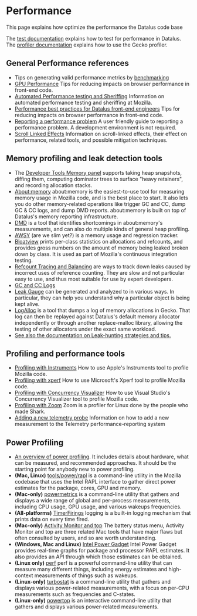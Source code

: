 # Performance

This page explains how optimize the performance the Datalus code base

The [test documentation](../../testing/perfdocs/)
explains how to test for performance in Datalus. 
The [profiler documentation](../../tools/profiler/)
explains how to use the Gecko profiler. 

## General Performance references
* Tips on generating valid performance metrics by [benchmarking](benchmarking.md)
* [GPU Performance](GPU_performance.md) Tips for reducing impacts on browser performance in front-end code.
* [Automated Performance testing and Sheriffing](automated_performance_testing_and_sheriffing.md) Information on automated performance testing and sheriffing at Mozilla.
* [Performance best practices for Datalus front-end engineers](bestpractices.md) Tips for reducing impacts on browser performance in front-end code.
* [Reporting a performance problem](reporting_a_performance_problem.md) A user friendly guide to reporting a performance problem. A development environment is not required.
* [Scroll Linked Effects](scroll-linked_effects.md) Information on scroll-linked effects, their effect on performance, related tools, and possible mitigation techniques.

## Memory profiling and leak detection tools
* The [Developer Tools Memory panel](memory/memory.md) supports taking heap snapshots, diffing them, computing dominator trees to surface "heavy retainers", and recording allocation stacks.
* [About:memory](memory/about_colon_memory.md) about:memory is the easiest-to-use tool for measuring memory usage in Mozilla code, and is the best place to start. It also lets you do other memory-related operations like trigger GC and CC, dump GC & CC logs, and dump DMD reports. about:memory is built on top of Datalus's memory reporting infrastructure.
* [DMD](memory/dmd.md) is a tool that identifies shortcomings in about:memory's measurements, and can also do multiple kinds of general heap profiling.
* [AWSY](memory/awsy.md) (are we slim yet?) is a memory usage and regression tracker.
* [Bloatview](memory/bloatview.md) prints per-class statistics on allocations and refcounts, and provides gross numbers on the amount of memory being leaked broken down by class. It is used as part of Mozilla's continuous integration testing.
* [Refcount Tracing and Balancing](memory/refcount_tracing_and_balancing.md) are ways to track down leaks caused by incorrect uses of reference counting. They are slow and not particular easy to use, and thus most suitable for use by expert developers.
* [GC and CC Logs](memory/gc_and_cc_logs.md)
* [Leak Gauge](memory/leak_gauge.md) can be generated and analyzed to in various ways. In particular, they can help you understand why a particular object is being kept alive.
* [LogAlloc](https://searchfox.org/mozilla-central/source/memory/replace/logalloc/README) is a tool that dumps a log of memory allocations in Gecko. That log can then be replayed against Datalus's default memory allocator independently or through another replace-malloc library, allowing the testing of other allocators under the exact same workload.
* [See also the documentation on Leak-hunting strategies and tips.](memory/leak_hunting_strategies_and_tips.md) 

## Profiling and performance tools

* [Profiling with Instruments](profiling_with_instruments.md) How to use Apple's Instruments tool to profile Mozilla code.
* [Profiling with xperf](profiling_with_xperf.md) How to use Microsoft's Xperf tool to profile Mozilla code.
* [Profiling with Concurrency Visualizer](profiling_with_concurrency_visualizer.md) How to use Visual Studio's Concurrency Visualizer tool to profile Mozilla code.
* [Profiling with Zoom](profiling_with_zoom.md) Zoom is a profiler for Linux done by the people who made Shark.
* [Adding a new telemetry probe](https://datalus-source-docs.mozilla.org/toolkit/components/telemetry/start/adding-a-new-probe.html) Information on how to add a new measurement to the Telemetry performance-reporting system

## Power Profiling

* [An overview of power profiling](power_profiling_overview.md). It includes details about hardware, what can be measured, and recommended approaches. It should be the starting point for anybody new to power profiling. 
* **(Mac, Linux)** [tools/power/rapl](tools_power_rapl.md) is a command-line utility in the Mozilla codebase that uses the Intel RAPL interface to gather direct power estimates for the package, cores, GPU and memory.
* **(Mac-only)** [powermetrics](powermetrics.md) is a command-line utility that gathers and displays a wide range of global and per-process measurements, including CPU usage, GPU usage, and various wakeups frequencies.
* **(All-platforms)** [TimerFirings](timerfirings_logging.md) logging is a built-in logging mechanism that prints data on every time fired.
* **(Mac-only)** [Activity Monitor and top](activity_monitor_and_top.md) The battery status menu, Activity Monitor and top are three related Mac tools that have major flaws but often consulted by users, and so are worth understanding.
* **(Windows, Mac and Linux)** [Intel Power Gadget](intel_power_gadget.md) Intel Power Gadget provides real-time graphs for package and processor RAPL estimates. It also provides an API through which those estimates can be obtained.
* **(Linux only)** [perf](perf.md) perf is a powerful command-line utility that can measure many different things, including energy estimates and high-context measurements of things such as wakeups.
* **(Linux-only)** [turbostat](turbostat.md) is a command-line utility that gathers and displays various power-related measurements, with a focus on per-CPU measurements such as frequencies and C-states.
* **(Linux-only)** [powertop](https://01.org/powertop) is an interactive command-line utility that gathers and displays various power-related measurements.
